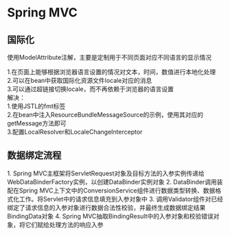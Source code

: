 # Spring MVC

<h2>国际化</h2>
使用ModelAttribute注解，主要是定制用于不同页面对应不同语言的显示情况

1.在页面上能够根据浏览器语言设置的情况对文本，时间，数值进行本地化处理    
2.可以在bean中获取国际化资源文件locale对应的消息  
3.可以通过超链接切换locale，而不再依赖于浏览器的语言设置    
解决：     
1.使用JSTL的fmt标签  
2.在bean中注入ResourceBundleMessageSource的示例，使用其对应的getMessage方法即可   
3.配置LocalResolver和LocaleChangeInterceptor
<h2>数据绑定流程</h2>
1. Spring MVC主框架将ServletRequest对象及目标方法的入参实例传递给WebDataBinderFactory实例，以创建DataBinder实例对象
2. DataBinder调用装配在Spring MVC上下文中的ConversionService组件进行数据类型转换、数据格式化工作。将Servlet中的请求信息填充到入参对象中
3. 调用Validator组件对已经绑定了请求信息的入参对象进行数据合法性校验，并最终生成数据绑定结果BindingData对象
4. Spring MVC抽取BindingResult中的入参对象和校验错误对象，将它们赋给处理方法的响应入参